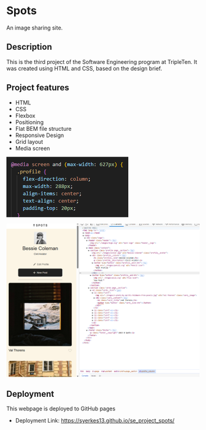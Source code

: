 # Spots

An image sharing site.

## Description

This is the third project of the Software Engineering program at TripleTen. It was created using HTML and CSS, based on the design brief.

## Project features

- HTML
- CSS
- Flexbox
- Positioning
- Flat BEM file structure
- Responsive Design
- Grid layout
- Media screen

![alt text](./images/demo/Media.png)

![alt text](./images/demo/MediaPreview.png)

## Deployment

This webpage is deployed to GitHub pages

- Deployment Link: https://syerkes13.github.io/se_project_spots/
